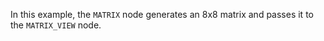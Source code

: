 <!--- Add SEO here --->

In this example, the `MATRIX` node generates an 8x8 matrix and passes it to the `MATRIX_VIEW` node.
